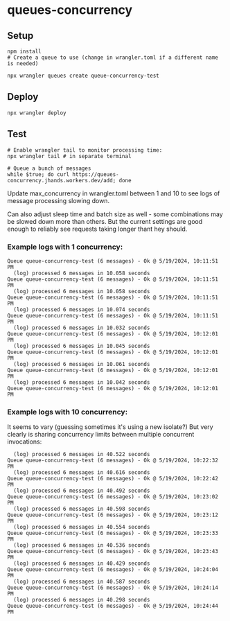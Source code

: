 # queues-concurrency

## Setup

```shell
npm install
# Create a queue to use (change in wrangler.toml if a different name is needed)

npx wrangler queues create queue-concurrency-test
```

## Deploy

```shell
npx wrangler deploy
```

## Test

```shell
# Enable wrangler tail to monitor processing time:
npx wrangler tail # in separate terminal

# Queue a bunch of messages
while $true; do curl https://queues-concurrency.jhands.workers.dev/add; done
```

Update max_concurrency in wrangler.toml between 1 and 10 to see logs of message processing slowing down.

Can also adjust sleep time and batch size as well - some combinations may be slowed down more than others. But the current settings are good enough to reliably see requests taking longer thant hey should.

### Example logs with 1 concurrency:

```
Queue queue-concurrency-test (6 messages) - Ok @ 5/19/2024, 10:11:51 PM
  (log) processed 6 messages in 10.058 seconds
Queue queue-concurrency-test (6 messages) - Ok @ 5/19/2024, 10:11:51 PM
  (log) processed 6 messages in 10.058 seconds
Queue queue-concurrency-test (6 messages) - Ok @ 5/19/2024, 10:11:51 PM
  (log) processed 6 messages in 10.074 seconds
Queue queue-concurrency-test (6 messages) - Ok @ 5/19/2024, 10:11:51 PM
  (log) processed 6 messages in 10.032 seconds
Queue queue-concurrency-test (6 messages) - Ok @ 5/19/2024, 10:12:01 PM
  (log) processed 6 messages in 10.045 seconds
Queue queue-concurrency-test (6 messages) - Ok @ 5/19/2024, 10:12:01 PM
  (log) processed 6 messages in 10.061 seconds
Queue queue-concurrency-test (6 messages) - Ok @ 5/19/2024, 10:12:01 PM
  (log) processed 6 messages in 10.042 seconds
Queue queue-concurrency-test (6 messages) - Ok @ 5/19/2024, 10:12:01 PM
```

### Example logs with 10 concurrency:

It seems to vary (guessing sometimes it's using a new isolate?)
But very clearly is sharing concurrency limits between multiple
concurrent invocations:

```
  (log) processed 6 messages in 40.522 seconds
Queue queue-concurrency-test (6 messages) - Ok @ 5/19/2024, 10:22:32 PM
  (log) processed 6 messages in 40.616 seconds
Queue queue-concurrency-test (6 messages) - Ok @ 5/19/2024, 10:22:42 PM
  (log) processed 6 messages in 40.492 seconds
Queue queue-concurrency-test (6 messages) - Ok @ 5/19/2024, 10:23:02 PM
  (log) processed 6 messages in 40.598 seconds
Queue queue-concurrency-test (6 messages) - Ok @ 5/19/2024, 10:23:12 PM
  (log) processed 6 messages in 40.554 seconds
Queue queue-concurrency-test (6 messages) - Ok @ 5/19/2024, 10:23:33 PM
  (log) processed 6 messages in 40.536 seconds
Queue queue-concurrency-test (6 messages) - Ok @ 5/19/2024, 10:23:43 PM
  (log) processed 6 messages in 40.429 seconds
Queue queue-concurrency-test (6 messages) - Ok @ 5/19/2024, 10:24:04 PM
  (log) processed 6 messages in 40.587 seconds
Queue queue-concurrency-test (6 messages) - Ok @ 5/19/2024, 10:24:14 PM
  (log) processed 6 messages in 40.298 seconds
Queue queue-concurrency-test (6 messages) - Ok @ 5/19/2024, 10:24:44 PM
```
